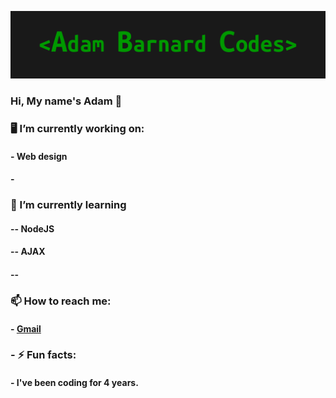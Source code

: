 ![alt text](https://github.com/AdamBCodes/AdamBCodes/blob/main/Github.png)
### Hi, My name's Adam 👋


### 🖥️  I’m currently working on:
####   - Web design
####   -

### 📖  I’m currently learning 
####   -- NodeJS
####   -- AJAX
####   --

### 📫  How to reach me: 
####  - [Gmail](mailto:adamc.barnard1@gmail.com)

### - ⚡ Fun facts: 
####   - I've been coding for 4 years.
